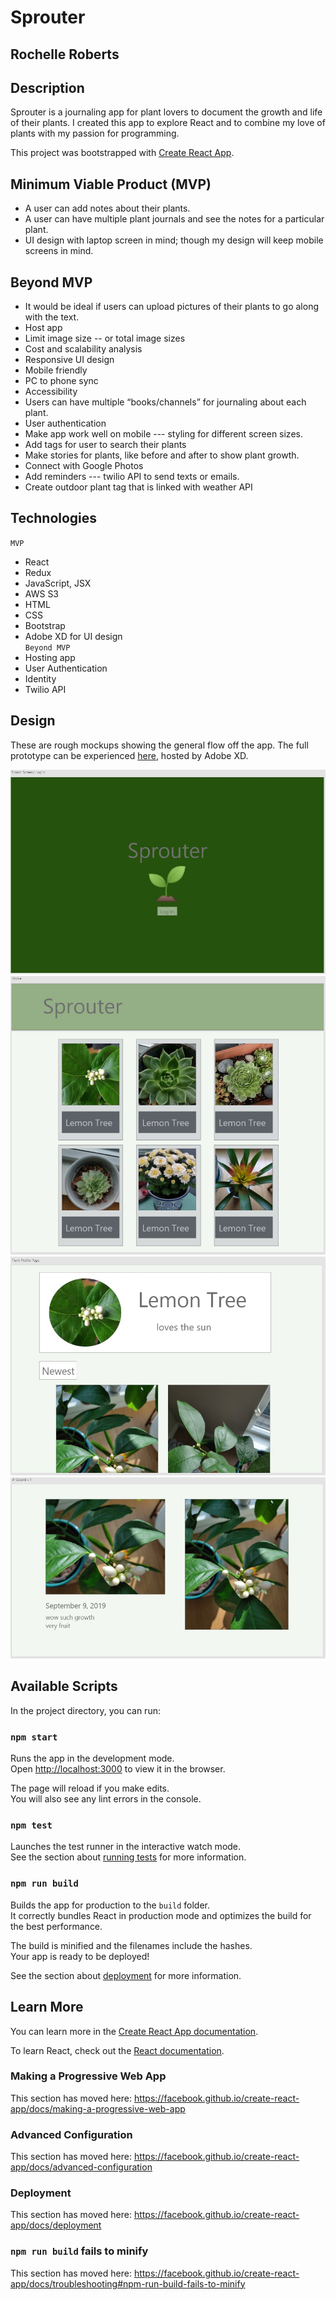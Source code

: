 # Sprouter
## Rochelle Roberts <br>


## Description
Sprouter is a journaling  app for plant lovers to document the growth and life of their plants. I created this app to explore React and to combine my love of plants with my passion for programming.

This project was bootstrapped with [Create React App](https://github.com/facebook/create-react-app).<br>

## Minimum Viable Product (MVP)
* A user can add notes about their plants.
* A user can have multiple plant journals and see the notes for a particular plant.
* UI design with laptop screen in mind; though my design will keep mobile screens in mind.

## Beyond MVP
* It would be ideal if users can upload pictures of their plants to go along with the text.
* Host app
* Limit image size  -- or total image sizes
* Cost and scalability analysis
* Responsive UI design
* Mobile friendly
* PC to phone sync
* Accessibility 
* Users can have multiple “books/channels” for journaling about each plant. 
* User authentication
* Make app work well on mobile --- styling for different screen sizes.
* Add tags for user to search their plants
* Make stories for plants, like before and after to show plant growth.
* Connect with Google Photos 
* Add reminders --- twilio API to send texts or emails.
* Create outdoor plant tag that is linked with weather API

## Technologies
`MVP`
* React
* Redux
* JavaScript, JSX
* AWS S3
* HTML
* CSS
* Bootstrap
* Adobe XD for UI design <br>
`Beyond MVP` 
* Hosting app
* User Authentication
* Identity
* Twilio API

## Design
These are rough mockups showing the general flow off the app. The full prototype can be experienced [here](https://xd.adobe.com/view/8783e05f-7a8e-45e8-4968-4bc4bbb9d99a-f1b2/), hosted by Adobe XD.

![sprouter splash page/ log in page](src/img/mockup/splashLogIn.jpg)
![sprouter home page](src/img/mockup/homepagePlantList.jpg)
![sprouter plant profile page](src/img/mockup/plantProfile.jpg)
![notes view on click photo](src/img/mockup/onClickPlantPicShowNotes.jpg)

## Available Scripts

In the project directory, you can run:

### `npm start`

Runs the app in the development mode.<br>
Open [http://localhost:3000](http://localhost:3000) to view it in the browser.

The page will reload if you make edits.<br>
You will also see any lint errors in the console.

### `npm test`

Launches the test runner in the interactive watch mode.<br>
See the section about [running tests](https://facebook.github.io/create-react-app/docs/running-tests) for more information.

### `npm run build`

Builds the app for production to the `build` folder.<br>
It correctly bundles React in production mode and optimizes the build for the best performance.

The build is minified and the filenames include the hashes.<br>
Your app is ready to be deployed!

See the section about [deployment](https://facebook.github.io/create-react-app/docs/deployment) for more information.


## Learn More

You can learn more in the [Create React App documentation](https://facebook.github.io/create-react-app/docs/getting-started).

To learn React, check out the [React documentation](https://reactjs.org/).

### Making a Progressive Web App

This section has moved here: https://facebook.github.io/create-react-app/docs/making-a-progressive-web-app

### Advanced Configuration

This section has moved here: https://facebook.github.io/create-react-app/docs/advanced-configuration

### Deployment

This section has moved here: https://facebook.github.io/create-react-app/docs/deployment

### `npm run build` fails to minify

This section has moved here: https://facebook.github.io/create-react-app/docs/troubleshooting#npm-run-build-fails-to-minify
